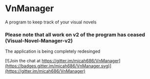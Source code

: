 # VnManager
A program to keep track of your visual novels

### Please note that all work on v2 of the program has ceased (Visual-Novel-Manager-v2) 

The application is being completely redesinged

[![Join the chat at https://gitter.im/micah686/VnManager](https://badges.gitter.im/micah686/VnManager.svg)](https://gitter.im/micah686/VnManager)
